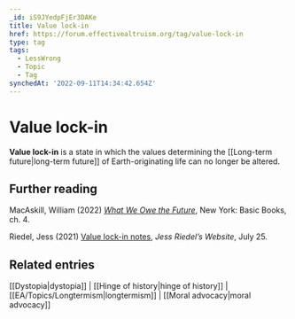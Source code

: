 ```yaml
---
_id: iS9JYedpFjEr3DAKe
title: Value lock-in
href: https://forum.effectivealtruism.org/tag/value-lock-in
type: tag
tags:
  - LessWrong
  - Topic
  - Tag
synchedAt: '2022-09-11T14:34:42.654Z'
---
```

# Value lock-in

**Value lock-in** is a state in which the values determining the [[Long-term future|long-term future]] of Earth-originating life can no longer be altered.

Further reading
---------------

MacAskill, William (2022) [*What We Owe the Future*](https://en.wikipedia.org/wiki/Special:BookSources/978-1-5416-1862-6), New York: Basic Books, ch. 4.

Riedel, Jess (2021) [Value lock-in notes](https://jessriedel.com/index_files/Value%20Lock-in%20Notes%202021%20(Public%20version).pdf), *Jess Riedel’s Website*, July 25.

Related entries
---------------

[[Dystopia|dystopia]] | [[Hinge of history|hinge of history]] | [[EA/Topics/Longtermism|longtermism]] | [[Moral advocacy|moral advocacy]]